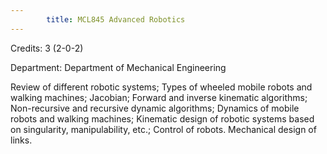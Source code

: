 ```yaml
---
        title: MCL845 Advanced Robotics
---
```

Credits: 3 (2-0-2)

Department: Department of Mechanical Engineering

Review of different robotic systems; Types of wheeled mobile robots and walking machines; Jacobian; Forward and inverse kinematic algorithms; Non-recursive and recursive dynamic algorithms; Dynamics of mobile robots and walking machines; Kinematic design of robotic systems based on singularity, manipulability, etc.; Control of robots. Mechanical design of links.